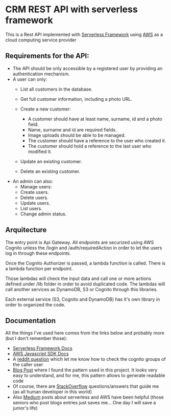 # CRM REST API with serverless framework
This is a Rest API implemented with [Serverless Framework](https://serverless.com/) using [AWS](https://aws.amazon.com/) as a cloud computing service provider

## Requirements for the API:
- The API should be only accessible by a registered user by providing an
authentication mechanism. 
- A user can only:
  - List all customers in the database.
  - Get full customer information, including a photo URL.
  - Create a new customer:
    - A customer should have at least name, surname, id and a photo field.
    - Name, surname and id are required fields.
    - Image uploads should be able to be managed.
    - The customer should have a reference to the user who created it.
    - The customer should hold a reference to the last user who modified it.
  - Update an existing customer.

  - Delete an existing customer.
- An admin can also:
  - Manage users:
  - Create users.
  - Delete users.
  - Update users.
  - List users.
  - Change admin status.
  
## Arquitecture
  
The entry point is Api Gateway. All endpoints are securized using AWS Cognito unless the /login and /auth/requiredAction in order to let the users log in through these endpoints.
  
Once the Cognito Authorizer is passed, a lambda function is called. There is a lambda function per endpoint.

Those lambdas will check the input data and call one or more actions defined under /lib folder in order to avoid duplicated code.
The lambdas will call another services as DynamoDB, S3 or Cognito through this libraries.

Each external service (S3, Cognito and DynamoDB) has it's own library in order to organized the code.

## Documentation

All the things I've used here comes from the links below and probably more (but I don't remember those):
- [Serverless Framework Docs](https://serverless.com/framework/docs/)
- [AWS Javascript SDK Docs](https://docs.aws.amazon.com/AWSJavaScriptSDK/latest/)
- A [reddit question](https://www.reddit.com/r/aws/comments/8ym08a/cognito_separating_users_into_user_pools_or_into/) which let me know how to check the cognito groups of the caller user
- [Blog Post](https://ponyfoo.com/articles/action-pattern-clean-obvious-testable-code) where I found the pattern used in this project. It looks very easy to understand, and for me, this pattern allows to generate readable code
- Of course, there are [StackOverflow](https://stackoverflow.com) questions/answers that guide me (as all human developer in this world)
- Also [Medium](https://stackoverflow.com) posts about serverless and AWS have been helpful (those seniors who post blogs entries just saves me... One day I will save a junior's life)
